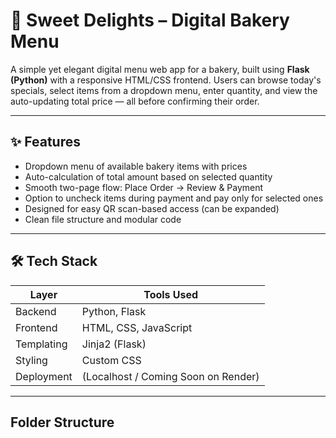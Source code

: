 # 🍰 Sweet Delights – Digital Bakery Menu

A simple yet elegant digital menu web app for a bakery, built using **Flask (Python)** with a responsive HTML/CSS frontend. Users can browse today's specials, select items from a dropdown menu, enter quantity, and view the auto-updating total price — all before confirming their order.

---

## ✨ Features

-  Dropdown menu of available bakery items with prices
-  Auto-calculation of total amount based on selected quantity
-  Smooth two-page flow: Place Order → Review & Payment
-  Option to uncheck items during payment and pay only for selected ones
-  Designed for easy QR scan-based access (can be expanded)
-  Clean file structure and modular code

---

## 🛠️ Tech Stack

| Layer       | Tools Used          |
|-------------|---------------------|
| Backend     | Python, Flask       |
| Frontend    | HTML, CSS, JavaScript |
| Templating  | Jinja2 (Flask)      |
| Styling     | Custom CSS          |
| Deployment  | (Localhost / Coming Soon on Render) |

---

##  Folder Structure

